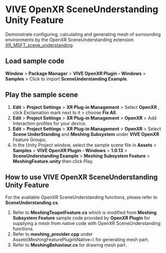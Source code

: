 # VIVE OpenXR SceneUnderstanding Unity Feature

Demonstrate configuring, calculating and generating mesh of surrounding environments by the OpenXR SceneUnderstanding extension [XR_MSFT_scene_understanding](https://www.khronos.org/registry/OpenXR/specs/1.0/html/xrspec.html#XR_MSFT_scene_understanding).

## Load sample code
**Window** > **Package Manager** > **VIVE OpenXR Plugin - Windows** > **Samples** > Click to import **SceneUnderstanding Example**.
## Play the sample scene    
1. **Edit** > **Project Settings** > **XR Plug-in Management** > Select **OpenXR** , click Exclamation mark next to it > choose **Fix All**.
2. **Edit** > **Project Settings** > **XR Plug-in Management** > **OpenXR** > Add Interaction profiles for your device.
3. **Edit** > **Project Settings** > **XR Plug-in Management** > **OpenXR** > Select **Scene UnderStanding**  and **Meshing Subsystem** under **VIVE OpenXR** Feature Groups.
4. In the Unity Project window, select the sample scene file in **Assets** > **Samples** > **VIVE OpenXR Plugin - Windows** > **1.0.13** > **SceneUnderstanding Example** > **Meshing Subsystem Feature** > **MeshingFeature.unity** then click Play.

## How to use VIVE OpenXR SceneUnderstanding Unity Feature
For the available OpenXR SceneUnderstanding functions, please refer to **SceneUnderstanding.cs**.
1. Refer to **MeshingTeapotFeature.cs** which is modified from **Meshing Subsystem Feature** sample code provided by **OpenXR Plugin** for supplying a mesh from native code with OpenXR SceneUnderstanding functions.
2. Refer to **meshing_provider.cpp** under Assets\MeshingFeaturePlugin\Native~\ for generating mesh part.
3. Refer to **MeshingBehaviour.cs** for drawing mesh part.